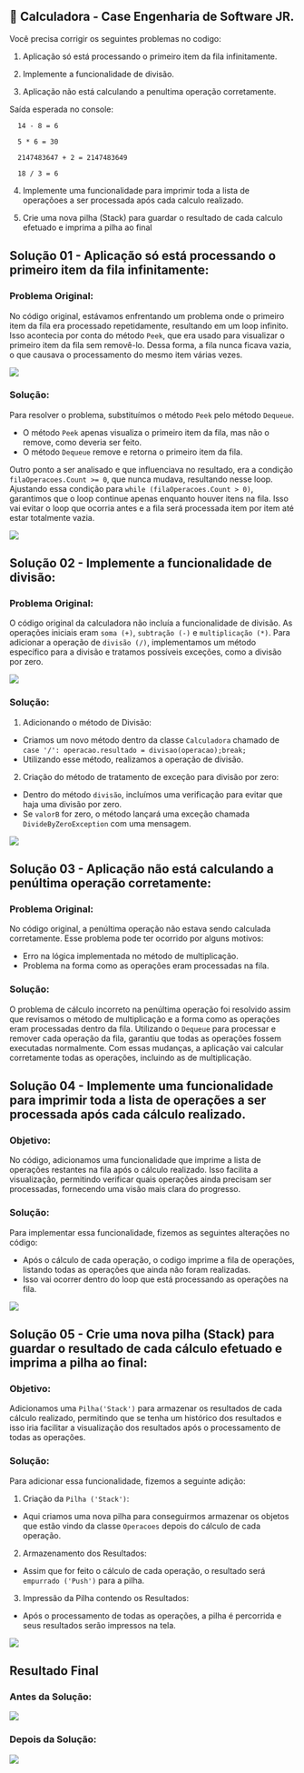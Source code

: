 ## 🧮 Calculadora - Case Engenharia de Software JR.

Você precisa corrigir os seguintes problemas no codigo:

1. Aplicação só está processando o primeiro item da fila infinitamente.

2. Implemente a funcionalidade de divisão.

3. Aplicação não está calculando a penultima operação corretamente.

Saída esperada no console:

```saída
  14 - 8 = 6

  5 * 6 = 30

  2147483647 + 2 = 2147483649

  18 / 3 = 6
```

4. Implemente uma funcionalidade para imprimir toda a lista de operaçõoes a ser processada após cada calculo realizado.

5. Crie uma nova pilha (Stack) para guardar o resultado de cada calculo efetuado e imprima a pilha ao final

## Solução 01 - Aplicação só está processando o primeiro item da fila infinitamente:

### Problema Original:

No código original, estávamos enfrentando um problema onde o primeiro item da fila era processado repetidamente, resultando em um loop infinito. Isso acontecia por conta do método `Peek`, que era usado para visualizar o primeiro item da fila sem removê-lo. Dessa forma, a fila nunca ficava vazia, o que causava o processamento do mesmo item várias vezes.

<img src="https://i.imgur.com/g0RFsz8.png">

### Solução:

Para resolver o problema, substituímos o método `Peek` pelo método `Dequeue`.

- O método `Peek` apenas visualiza o primeiro item da fila, mas não o remove, como deveria ser feito.
- O método `Dequeue` remove e retorna o primeiro item da fila.

Outro ponto a ser analisado e que influenciava no resultado, era a condição `filaOperacoes.Count >= 0`, que nunca mudava, resultando nesse loop. Ajustando essa condição para `while (filaOperacoes.Count > 0)`, garantimos que o loop continue apenas enquanto houver itens na fila. Isso vai evitar o loop que ocorria antes e a fila será processada item por item até estar totalmente vazia.

<img src="https://i.imgur.com/S4DdCj3.png">

## Solução 02 - Implemente a funcionalidade de divisão:

### Problema Original:

O código original da calculadora não incluía a funcionalidade de divisão. As operações iniciais eram `soma (+)`, `subtração (-)` e `multiplicação (*)`. Para adicionar a operação de `divisão (/)`, implementamos um método específico para a divisão e tratamos possíveis exceções, como a divisão por zero.

<img src="https://i.imgur.com/Jl24O3K.png">

### Solução:

1. Adicionando o método de Divisão:

- Criamos um novo método dentro da classe `Calculadora` chamado de `case '/': operacao.resultado = divisao(operacao);break;`
- Utilizando esse método, realizamos a operação de divisão.

2. Criação do método de tratamento de exceção para divisão por zero:

- Dentro do método `divisão`, incluímos uma verificação para evitar que haja uma divisão por zero.
- Se `valorB` for zero, o método lançará uma exceção chamada `DivideByZeroException` com uma mensagem.

<img src="https://i.imgur.com/v27aihH.png">

## Solução 03 - Aplicação não está calculando a penúltima operação corretamente:

### Problema Original:

No código original, a penúltima operação não estava sendo calculada corretamente. Esse problema pode ter ocorrido por alguns motivos:

- Erro na lógica implementada no método de multiplicação.
- Problema na forma como as operações eram processadas na fila.

### Solução:

O problema de cálculo incorreto na penúltima operação foi resolvido assim que revisamos o método de multiplicação e a forma como as operações eram processadas dentro da fila. Utilizando o `Dequeue` para processar e remover cada operação da fila, garantiu que todas as operações fossem executadas normalmente. Com essas mudanças, a aplicação vai calcular corretamente todas as operações, incluindo as de multiplicação.

## Solução 04 - Implemente uma funcionalidade para imprimir toda a lista de operações a ser processada após cada cálculo realizado.

### Objetivo:

No código, adicionamos uma funcionalidade que imprime a lista de operações restantes na fila após o cálculo realizado. Isso facilita a visualização, permitindo verificar quais operações ainda precisam ser processadas, fornecendo uma visão mais clara do progresso.

### Solução:

Para implementar essa funcionalidade, fizemos as seguintes alterações no código:

- Após o cálculo de cada operação, o codigo imprime a fila de operações, listando todas as operações que ainda não foram realizadas.
- Isso vai ocorrer dentro do loop que está processando as operações na fila.

 <img src="https://i.imgur.com/sZQm200.png">

## Solução 05 - Crie uma nova pilha (Stack) para guardar o resultado de cada cálculo efetuado e imprima a pilha ao final:

### Objetivo:

Adicionamos uma `Pilha('Stack')` para armazenar os resultados de cada cálculo realizado, permitindo que se tenha um histórico dos resultados e isso iria facilitar a visualização dos resultados após o processamento de todas as operações.

### Solução:

Para adicionar essa funcionalidade, fizemos a seguinte adição:

1. Criação da `Pilha ('Stack')`:

- Aqui criamos uma nova pilha para conseguirmos armazenar os objetos que estão vindo da classe `Operacoes` depois do cálculo de cada operação.

2. Armazenamento dos Resultados:

- Assim que for feito o cálculo de cada operação, o resultado será `empurrado ('Push')` para a pilha.

3. Impressão da Pilha contendo os Resultados:

- Após o processamento de todas as operações, a pilha é percorrida e seus resultados serão impressos na tela.

<img src="https://i.imgur.com/wZEKSdS.png">

## Resultado Final

### Antes da Solução:

<img src="https://i.imgur.com/RfgCkiK.png"> 

### Depois da Solução:

<img src="https://i.imgur.com/9sYiZuU.png">
